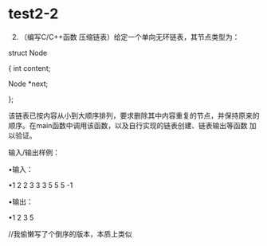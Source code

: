 # test2-2

2. （编写C/C++函数 压缩链表）给定一个单向无环链表，其节点类型为：

struct Node

{  int content;

  Node *next;

};

该链表已按内容从小到大顺序排列，要求删除其中内容重复的节点，并保持原来的顺序。在main函数中调用该函数，以及自行实现的链表创建、链表输出等函数 加以验证。

输入/输出样例：

•输入：              

•1 2 2 3 3 3 5 5 5 -1

•输出：

•1 2 3 5

//我偷懒写了个倒序的版本，本质上类似
